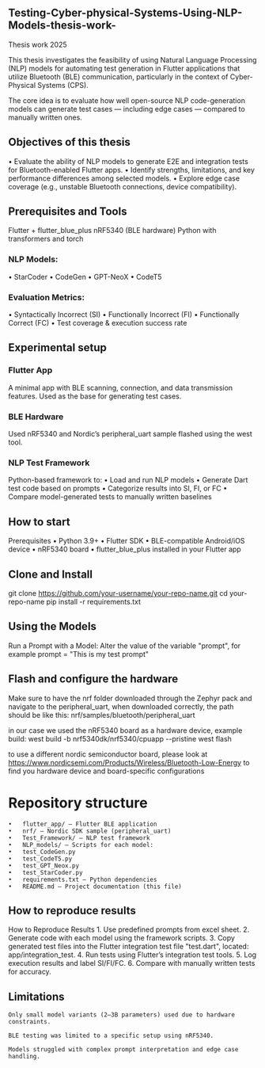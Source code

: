 ## Testing-Cyber-physical-Systems-Using-NLP-Models-thesis-work-
Thesis work 2025

This thesis investigates the feasibility of using Natural Language Processing (NLP) models for automating test generation in Flutter applications that utilize Bluetooth (BLE) communication, particularly in the context of Cyber-Physical Systems (CPS).

The core idea is to evaluate how well open-source NLP code-generation models can generate test cases — including edge cases — compared to manually written ones.

## Objectives of this thesis
•	Evaluate the ability of NLP models to generate E2E and integration tests for Bluetooth-enabled Flutter apps.
•	Identify strengths, limitations, and key performance differences among selected models.
•	Explore edge case coverage (e.g., unstable Bluetooth connections, device compatibility).

## Prerequisites and Tools

Flutter + flutter_blue_plus
nRF5340 (BLE hardware)
Python with transformers and torch

### NLP Models:
•	StarCoder
•	CodeGen
•	GPT-NeoX
•	CodeT5

### Evaluation Metrics:
•	Syntactically Incorrect (SI)
•	Functionally Incorrect (FI)
•	Functionally Correct (FC)
•	Test coverage & execution success rate

## Experimental setup

### Flutter App
A minimal app with BLE scanning, connection, and data transmission features. Used as the base for generating test cases.

### BLE Hardware
Used nRF5340 and Nordic’s peripheral_uart sample flashed using the west tool.

### NLP Test Framework
Python-based framework to:
	•	Load and run NLP models
	•	Generate Dart test code based on prompts
	•	Categorize results into SI, FI, or FC
	•	Compare model-generated tests to manually written baselines

## How to start
Prerequisites
	•	Python 3.9+
	•	Flutter SDK
	•	BLE-compatible Android/iOS device
	•	nRF5340 board
	•	flutter_blue_plus installed in your Flutter app

## Clone and Install
git clone https://github.com/your-username/your-repo-name.git
cd your-repo-name
pip install -r requirements.txt

## Using the Models
Run a Prompt with a Model:
Alter the value of the variable "prompt", for example
    prompt = "This is my test prompt"

## Flash and configure the hardware
Make sure to have the nrf folder downloaded through the Zephyr pack and navigate to the peripheral_uart, when downloaded correctly, the path should be like this: nrf/samples/bluetooth/peripheral_uart

in our case we used the nRF5340 board as a hardware device, example build:
west build -b nrf5340dk/nrf5340/cpuapp --pristine
west flash

to use a different nordic semiconductor board, please look at https://www.nordicsemi.com/Products/Wireless/Bluetooth-Low-Energy to find you hardware device and board-specific configurations 

# Repository structure 
	•	flutter_app/ – Flutter BLE application
	•	nrf/ – Nordic SDK sample (peripheral_uart)
	•	Test_Framework/ – NLP test framework
	•	NLP_models/ – Scripts for each model:
	•	test_CodeGen.py
	•	test_CodeT5.py
	•	test_GPT_Neox.py
	•	test_StarCoder.py
	•	requirements.txt – Python dependencies
	•	README.md – Project documentation (this file)      

## How to reproduce results
How to Reproduce Results
	1.	Use predefined prompts from excel sheet.
	2.	Generate code with each model using the framework scripts.
	3.	Copy generated test files into the Flutter integration test file "test.dart", located: app/integration_test.
	4.	Run tests using Flutter’s integration test tools.
	5.	Log execution results and label SI/FI/FC.
	6.	Compare with manually written tests for accuracy.

## Limitations
	Only small model variants (2–3B parameters) used due to hardware constraints.
	
    BLE testing was limited to a specific setup using nRF5340.

	Models struggled with complex prompt interpretation and edge case handling.